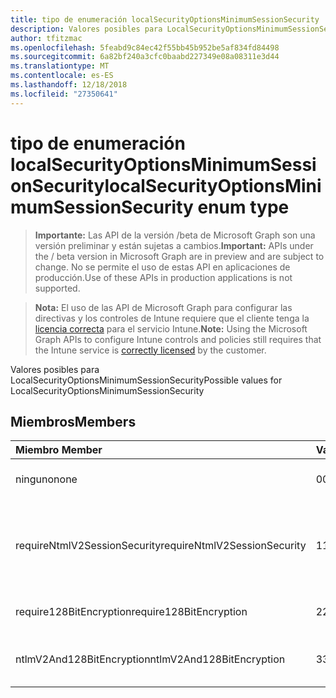 ```yaml
---
title: tipo de enumeración localSecurityOptionsMinimumSessionSecurity
description: Valores posibles para LocalSecurityOptionsMinimumSessionSecurity
author: tfitzmac
ms.openlocfilehash: 5feabd9c84ec42f55bb45b952be5af834fd84498
ms.sourcegitcommit: 6a82bf240a3cfc0baabd227349e08a08311e3d44
ms.translationtype: MT
ms.contentlocale: es-ES
ms.lasthandoff: 12/18/2018
ms.locfileid: "27350641"
---
```

# <a name="localsecurityoptionsminimumsessionsecurity-enum-type"></a><span data-ttu-id="c1895-103">tipo de enumeración localSecurityOptionsMinimumSessionSecurity</span><span class="sxs-lookup"><span data-stu-id="c1895-103">localSecurityOptionsMinimumSessionSecurity enum type</span></span>

> <span data-ttu-id="c1895-104">**Importante:** Las API de la versión /beta de Microsoft Graph son una versión preliminar y están sujetas a cambios.</span><span class="sxs-lookup"><span data-stu-id="c1895-104">**Important:** APIs under the / beta version in Microsoft Graph are in preview and are subject to change.</span></span> <span data-ttu-id="c1895-105">No se permite el uso de estas API en aplicaciones de producción.</span><span class="sxs-lookup"><span data-stu-id="c1895-105">Use of these APIs in production applications is not supported.</span></span>

> <span data-ttu-id="c1895-106">**Nota:** El uso de las API de Microsoft Graph para configurar las directivas y los controles de Intune requiere que el cliente tenga la [licencia correcta](https://go.microsoft.com/fwlink/?linkid=839381) para el servicio Intune.</span><span class="sxs-lookup"><span data-stu-id="c1895-106">**Note:** Using the Microsoft Graph APIs to configure Intune controls and policies still requires that the Intune service is [correctly licensed](https://go.microsoft.com/fwlink/?linkid=839381) by the customer.</span></span>

<span data-ttu-id="c1895-107">Valores posibles para LocalSecurityOptionsMinimumSessionSecurity</span><span class="sxs-lookup"><span data-stu-id="c1895-107">Possible values for LocalSecurityOptionsMinimumSessionSecurity</span></span>
## <a name="members"></a><span data-ttu-id="c1895-108">Miembros</span><span class="sxs-lookup"><span data-stu-id="c1895-108">Members</span></span>
|<span data-ttu-id="c1895-109">Miembro	</span><span class="sxs-lookup"><span data-stu-id="c1895-109">Member</span></span>|<span data-ttu-id="c1895-110">Valor</span><span class="sxs-lookup"><span data-stu-id="c1895-110">Value</span></span>|<span data-ttu-id="c1895-111">Descripción</span><span class="sxs-lookup"><span data-stu-id="c1895-111">Description</span></span>|
|:---|:---|:---|
|<span data-ttu-id="c1895-112">ninguno</span><span class="sxs-lookup"><span data-stu-id="c1895-112">none</span></span>|<span data-ttu-id="c1895-113">0</span><span class="sxs-lookup"><span data-stu-id="c1895-113">0</span></span>|<span data-ttu-id="c1895-114">Enviar respuestas de LM y NTLM</span><span class="sxs-lookup"><span data-stu-id="c1895-114">Send LM & NTLM responses</span></span>|
|<span data-ttu-id="c1895-115">requireNtmlV2SessionSecurity</span><span class="sxs-lookup"><span data-stu-id="c1895-115">requireNtmlV2SessionSecurity</span></span>|<span data-ttu-id="c1895-116">1</span><span class="sxs-lookup"><span data-stu-id="c1895-116">1</span></span>|<span data-ttu-id="c1895-117">Enviar la seguridad de sesión LM & NTLM de usar NTLMv2 si negociar</span><span class="sxs-lookup"><span data-stu-id="c1895-117">Send LM & NTLM-use NTLMv2 session security if negotiated</span></span>|
|<span data-ttu-id="c1895-118">require128BitEncryption</span><span class="sxs-lookup"><span data-stu-id="c1895-118">require128BitEncryption</span></span>|<span data-ttu-id="c1895-119">2</span><span class="sxs-lookup"><span data-stu-id="c1895-119">2</span></span>|<span data-ttu-id="c1895-120">Enviar respuestas de LM y NTLM</span><span class="sxs-lookup"><span data-stu-id="c1895-120">Send LM & NTLM responses only</span></span>|
|<span data-ttu-id="c1895-121">ntlmV2And128BitEncryption</span><span class="sxs-lookup"><span data-stu-id="c1895-121">ntlmV2And128BitEncryption</span></span>|<span data-ttu-id="c1895-122">3</span><span class="sxs-lookup"><span data-stu-id="c1895-122">3</span></span>|<span data-ttu-id="c1895-123">Enviar respuestas de LM & NTLMv2</span><span class="sxs-lookup"><span data-stu-id="c1895-123">Send LM & NTLMv2 responses only</span></span>|





